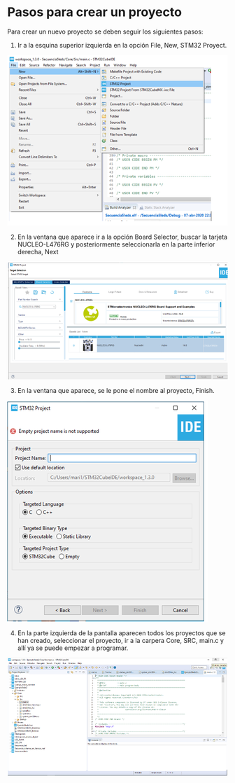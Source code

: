 # Pasos para crear un proyecto

Para crear un nuevo proyecto se deben seguir los siguientes pasos:

1. Ir a la esquina superior izquierda en la opción File, New, STM32 Proyect.

![Paso1](https://github.com/MarianaEstrada/Pasos-para-crear-un-proyecto/blob/master/Imagenes/Paso1.PNG)

2.	En la ventana que aparece ir a la opción Board Selector, buscar la tarjeta NUCLEO-L476RG y posteriormente seleccionarla en la parte inferior derecha, Next

![Paso2](https://github.com/MarianaEstrada/Pasos-para-crear-un-proyecto/blob/master/Imagenes/Paso2.PNG)

3.	En la ventana que aparece, se le pone el nombre al proyecto, Finish.

![Paso3](https://github.com/MarianaEstrada/Pasos-para-crear-un-proyecto/blob/master/Imagenes/Paso3.PNG)

4.	En la parte izquierda de la pantalla aparecen todos los proyectos que se han creado, seleccionar el proyecto, ir a la carpera Core, SRC, main.c y allí ya se puede empezar a programar.

![Paso4](https://github.com/MarianaEstrada/Pasos-para-crear-un-proyecto/blob/master/Imagenes/Paso4.PNG)
